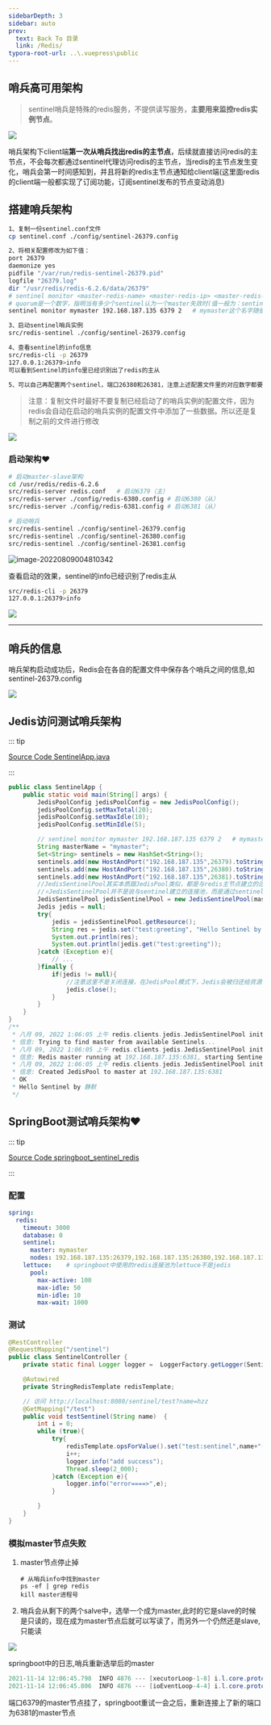 ```yaml
---
sidebarDepth: 3
sidebar: auto
prev:
  text: Back To 目录
  link: /Redis/
typora-root-url: ..\.vuepress\public
---
```


## **哨兵高可用架构**

> sentinel哨兵是特殊的redis服务，不提供读写服务，**主要用来监控redis实例节点**。



![](/images/Redis/80634.png)

哨兵架构下client端**第一次从哨兵找出redis的主节点**，后续就直接访问redis的主节点，不会每次都通过sentinel代理访问redis的主节点，当redis的主节点发生变化，哨兵会第一时间感知到，并且将新的redis主节点通知给client端(这里面redis的client端一般都实现了订阅功能，订阅sentinel发布的节点变动消息)



## **搭建哨兵架构**

```sh
1、复制一份sentinel.conf文件
cp sentinel.conf ./config/sentinel-26379.config

2、将相关配置修改为如下值：
port 26379
daemonize yes
pidfile "/var/run/redis-sentinel-26379.pid"
logfile "26379.log"
dir "/usr/redis/redis-6.2.6/data/26379"
# sentinel monitor <master-redis-name> <master-redis-ip> <master-redis-port> <quorum>
# quorum是一个数字，指明当有多少个sentinel认为一个master失效时(值一般为：sentinel总数/2 + 1)，master才算真正失效
sentinel monitor mymaster 192.168.187.135 6379 2   # mymaster这个名字随便取，客户端访问时会用到

3、启动sentinel哨兵实例
src/redis-sentinel ./config/sentinel-26379.config

4、查看sentinel的info信息
src/redis-cli -p 26379
127.0.0.1:26379>info
可以看到Sentinel的info里已经识别出了redis的主从

5、可以自己再配置两个sentinel，端口26380和26381，注意上述配置文件里的对应数字都要修改
```

> 注意：复制文件时最好不要复制已经启动了的哨兵实例的配置文件，因为redis会自动在启动的哨兵实例的配置文件中添加了一些数据。所以还是复制之前的文件进行修改

![](/images/Redis/image-20211114113147362.png)

### 启动架构❤️

```sh
# 启动master-slave架构
cd /usr/redis/redis-6.2.6
src/redis-server redis.conf   # 启动6379（主）
src/redis-server ./config/redis-6380.config # 启动6380（从）
src/redis-server ./config/redis-6381.config # 启动6381（从）

# 启动哨兵
src/redis-sentinel ./config/sentinel-26379.config
src/redis-sentinel ./config/sentinel-26380.config
src/redis-sentinel ./config/sentinel-26381.config
```

![image-20220809004810342](/images/Redis/image-20220809004810342.png)



查看启动的效果，sentinel的info已经识别了redis主从

```sh
src/redis-cli -p 26379
127.0.0.1:26379>info
```

![](/images/Redis/image-20211114112922183.png)



----------



## 哨兵的信息

哨兵架构启动成功后，Redis会在各自的配置文件中保存各个哨兵之间的信息,如sentinel-26379.config 

![](/images/Redis/image-20211115060721992.png)



## Jedis访问测试哨兵架构

::: tip

[Source Code SentinelApp.java](https://github.com/Q10Viking/learncode/blob/main/redis/_01_java_redis/src/main/java/org/hzz/SentinelApp.java)

:::

```java
public class SentinelApp {
    public static void main(String[] args) {
        JedisPoolConfig jedisPoolConfig = new JedisPoolConfig();
        jedisPoolConfig.setMaxTotal(20);
        jedisPoolConfig.setMaxIdle(10);
        jedisPoolConfig.setMinIdle(5);

        // sentinel monitor mymaster 192.168.187.135 6379 2   # mymaster这个名字随便取，客户端访问时会用到
        String masterName = "mymaster";
        Set<String> sentinels = new HashSet<String>();
        sentinels.add(new HostAndPort("192.168.187.135",26379).toString());
        sentinels.add(new HostAndPort("192.168.187.135",26380).toString());
        sentinels.add(new HostAndPort("192.168.187.135",26381).toString());
        //JedisSentinelPool其实本质跟JedisPool类似，都是与redis主节点建立的连接池
        //⭐JedisSentinelPool并不是说与sentinel建立的连接池，而是通过sentinel发现redis主节点并与其建立连接⭐
        JedisSentinelPool jedisSentinelPool = new JedisSentinelPool(masterName, sentinels, jedisPoolConfig, 3000, null);
        Jedis jedis = null;
        try{
            jedis = jedisSentinelPool.getResource();
            String res = jedis.set("test:greeting", "Hello Sentinel by 静默");
            System.out.println(res);
            System.out.println(jedis.get("test:greeting"));
        }catch (Exception e){
            // ...
        }finally {
            if(jedis != null){
                //注意这里不是关闭连接，在JedisPool模式下，Jedis会被归还给资源池。
                jedis.close();
            }
        }
    }
}
/**
 * 八月 09, 2022 1:06:05 上午 redis.clients.jedis.JedisSentinelPool initSentinels
 * 信息: Trying to find master from available Sentinels...
 * 八月 09, 2022 1:06:05 上午 redis.clients.jedis.JedisSentinelPool initSentinels
 * 信息: Redis master running at 192.168.187.135:6381, starting Sentinel listeners...
 * 八月 09, 2022 1:06:05 上午 redis.clients.jedis.JedisSentinelPool initPool
 * 信息: Created JedisPool to master at 192.168.187.135:6381
 * OK
 * Hello Sentinel by 静默
 */
```



## SpringBoot测试哨兵架构❤️

::: tip

[Source Code springboot_sentinel_redis](https://github.com/Q10Viking/learncode/tree/main/redis/_02_springboot_sentinel)

:::

### 配置

```yaml
spring:
  redis:
    timeout: 3000
    database: 0
    sentinel:
      master: mymaster
      nodes: 192.168.187.135:26379,192.168.187.135:26380,192.168.187.135:26381 # 哨兵的地址
    lettuce:    # springboot中使用的redis连接池为lettuce不是jedis
      pool:
        max-active: 100
        max-idle: 50
        min-idle: 10
        max-wait: 1000
```



### 测试

```java
@RestController
@RequestMapping("/sentinel")
public class SentinelController {
    private static final Logger logger =  LoggerFactory.getLogger(SentinelController.class);

    @Autowired
    private StringRedisTemplate redisTemplate;

    // 访问 http://localhost:8080/sentinel/test?name=hzz
    @GetMapping("/test")
    public void testSentinel(String name)  {
        int i = 0;
        while (true){
            try{
                redisTemplate.opsForValue().set("test:sentinel",name+"("+i+")");
                i++;
                logger.info("add success");
                Thread.sleep(2_000);
            }catch (Exception e){
                logger.info("error====>",e);
            }

        }
    }
}
```



### 模拟master节点失败

1. master节点停止掉

   ```
   # 从哨兵info中找到master
   ps -ef | grep redis
   kill master进程号
   ```

   

2. 哨兵会从剩下的两个salve中，选举一个成为master,此时的它是slave的时候是只读的，现在成为master节点后就可以写读了，而另外一个仍然还是slave,只能读

![](/images/Redis/image-20211114114957226.png)



springboot中的日志,哨兵重新选举后的master

```java
2021-11-14 12:06:45.798  INFO 4876 --- [xecutorLoop-1-8] i.l.core.protocol.ConnectionWatchdog     : Reconnecting, last destination was 192.168.187.135:6379
2021-11-14 12:06:45.806  INFO 4876 --- [ioEventLoop-4-4] i.l.core.protocol.ReconnectionHandler    : Reconnected to 192.168.187.135:6381
```

端口6379的master节点挂了，springboot重试一会之后，重新连接上了新的端口为6381的master节点

